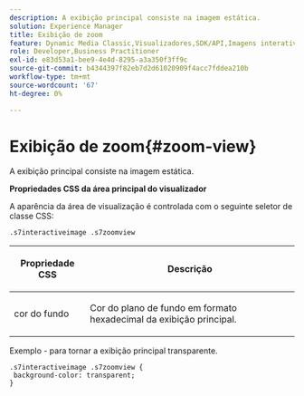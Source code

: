 ```yaml
---
description: A exibição principal consiste na imagem estática.
solution: Experience Manager
title: Exibição de zoom
feature: Dynamic Media Classic,Visualizadores,SDK/API,Imagens interativas
role: Developer,Business Practitioner
exl-id: e83d53a1-bee9-4e4d-8295-a3a350f3ff9c
source-git-commit: b4344397f82eb7d2d61020909f4acc7fddea210b
workflow-type: tm+mt
source-wordcount: '67'
ht-degree: 0%

---
```


# Exibição de zoom{#zoom-view}

A exibição principal consiste na imagem estática.

<!--<a id="section_061E550C1C1D4DB2BD663A898895B38C"></a>-->

**Propriedades CSS da área principal do visualizador**

A aparência da área de visualização é controlada com o seguinte seletor de classe CSS:

```
.s7interactiveimage .s7zoomview
```

<table id="table_94EE3F5BBE4547C0B4943471CEE7EDE4"> 
 <thead> 
  <tr> 
   <th colname="col1" class="entry"> <p> Propriedade CSS </p> </th> 
   <th colname="col2" class="entry"> <p>Descrição </p> </th> 
  </tr> 
 </thead>
 <tbody> 
  <tr> 
   <td colname="col1"> <p> <span class="codeph"> cor do fundo  </span> </p> </td> 
   <td colname="col2"> <p> Cor do plano de fundo em formato hexadecimal da exibição principal. </p> </td> 
  </tr> 
 </tbody> 
</table>

Exemplo - para tornar a exibição principal transparente.

```
.s7interactiveimage .s7zoomview { 
 background-color: transparent; 
}
```
